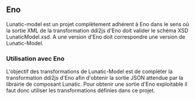 ## Eno

Lunatic-model est un projet complètement adhérent à Eno dans le sens où la sortie XML de la transformation ddi2js d'Eno doit valider le schéma XSD LunaticModel.xsd.
A une version d'Eno doit correspondre une version de Lunatic-Model.

### Utilisation avec Eno
L'objectif des transformations de Lunatic-Model est de compléter la transformation ddi2js d'Eno afin d'obtenir la sortie JSON attendue par la librairie de composant Lunatic.
Pour obtenir une sortie d'Eno exploitable il faut donc utiliser les transformations définies dans ce projet.